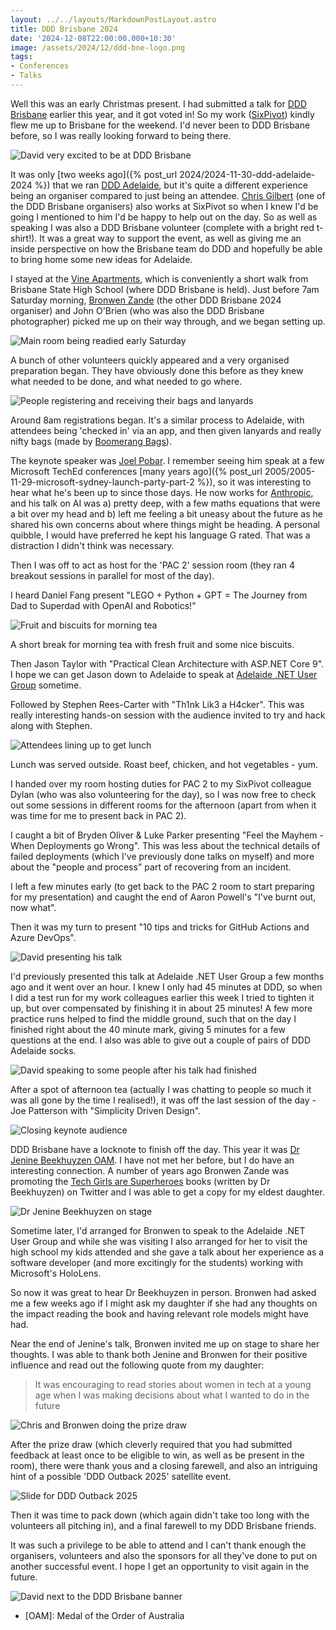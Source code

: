 ```yaml
---
layout: ../../layouts/MarkdownPostLayout.astro
title: DDD Brisbane 2024
date: '2024-12-08T22:00:00.000+10:30'
image: /assets/2024/12/ddd-bne-logo.png
tags:
- Conferences
- Talks
---
```


Well this was an early Christmas present. I had submitted a talk for [DDD Brisbane](https://www.dddbrisbane.com) earlier this year, and it got voted in! So my work ([SixPivot](https://www.sixpivot.com.au)) kindly flew me up to Brisbane for the weekend. I'd never been to DDD Brisbane before, so I was really looking forward to being there.

![David very excited to be at DDD Brisbane](/assets/2024/12/ddd-bne-crazy-dave.jpg)

It was only [two weeks ago]({% post_url 2024/2024-11-30-ddd-adelaide-2024 %}) that we ran [DDD Adelaide](https://www.dddadelaide.com), but it's quite a different experience being an organiser compared to just being an attendee. [Chris Gilbert](https://www.linkedin.com/in/chriswithpants) (one of the DDD Brisbane organisers) also works at SixPivot so when I knew I'd be going I mentioned to him I'd be happy to help out on the day. So as well as speaking I was also a DDD Brisbane volunteer (complete with a bright red t-shirt!). It was a great way to support the event, as well as giving me an inside perspective on how the Brisbane team do DDD and hopefully be able to bring home some new ideas for Adelaide.

I stayed at the [Vine Apartments](https://www.vineapartments.com.au/), which is conveniently a short walk from Brisbane State High School (where DDD Brisbane is held). Just before 7am Saturday morning, [Bronwen Zande](https://soulsolutions.com.au/) (the other DDD Brisbane 2024 organiser) and John O'Brien (who was also the DDD Brisbane photographer) picked me up on their way through, and we began setting up.

 ![Main room being readied early Saturday](/assets/2024/12/ddd-bne-setup.jpg)

A bunch of other volunteers quickly appeared and a very organised preparation began. They have obviously done this before as they knew what needed to be done, and what needed to go where.

 ![People registering and receiving their bags and lanyards](/assets/2024/12/ddd-bne-registration.jpg)

Around 8am registrations began. It's a similar process to Adelaide, with attendees being 'checked in' via an app, and then given lanyards and really nifty bags (made by [Boomerang Bags](https://boomerangbags.org/)).

The keynote speaker was [Joel Pobar](https://www.linkedin.com/in/joelpob/). I remember seeing him speak at a few Microsoft TechEd conferences [many years ago]({% post_url 2005/2005-11-29-microsoft-sydney-launch-party-part-2 %}), so it was interesting to hear what he's been up to since those days. He now works for [Anthropic](https://www.anthropic.com/), and his talk on AI was a) pretty deep, with a few maths equations that were a bit over my head and b) left me feeling a bit uneasy about the future as he shared his own concerns about where things might be heading. A personal quibble, I would have preferred he kept his language G rated. That was a distraction I didn't think was necessary.

Then I was off to act as host for the 'PAC 2' session room (they ran 4 breakout sessions in parallel for most of the day).

I heard Daniel Fang present "LEGO + Python + GPT = The Journey from Dad to Superdad with OpenAI and Robotics!"

 ![Fruit and biscuits for morning tea](/assets/2024/12/ddd-bne-morning-tea.jpg)

A short break for morning tea with fresh fruit and some nice biscuits.

Then Jason Taylor with "Practical Clean Architecture with ASP.NET Core 9". I hope we can get Jason down to Adelaide to speak at [Adelaide .NET User Group](https://www.adnug.net) sometime.

Followed by Stephen Rees-Carter with "Th1nk Lik3 a H4cker". This was really interesting hands-on session with the audience invited to try and hack along with Stephen.

 ![Attendees lining up to get lunch](/assets/2024/12/ddd-bne-lunch2.jpg)

Lunch was served outside. Roast beef, chicken, and hot vegetables - yum.

I handed over my room hosting duties for PAC 2 to my SixPivot colleague Dylan (who was also volunteering for the day), so I was now free to check out some sessions in different rooms for the afternoon (apart from when it was time for me to present back in PAC 2).

I caught a bit of Bryden Oliver & Luke Parker presenting "Feel the Mayhem - When Deployments go Wrong". This was less about the technical details of failed deployments (which I've previously done talks on myself) and more about the "people and process" part of recovering from an incident.

I left a few minutes early (to get back to the PAC 2 room to start preparing for my presentation) and caught the end of Aaron Powell's "I've burnt out, now what".

Then it was my turn to present "10 tips and tricks for GitHub Actions and Azure DevOps".

![David presenting his talk](/assets/2024/12/ddd-bne-david-presenting.jpg)

I'd previously presented this talk at Adelaide .NET User Group a few months ago and it went over an hour. I knew I only had 45 minutes at DDD, so when I did a test run for my work colleagues earlier this week I tried to tighten it up, but over compensated by finishing it in about 25 minutes! A few more practice runs helped to find the middle ground, such that on the day I finished right about the 40 minute mark, giving 5 minutes for a few questions at the end. I also was able to give out a couple of pairs of DDD Adelaide socks.

![David speaking to some people after his talk had finished](/assets/2024/12/ddd-bne-after-davids-talk.jpg)

After a spot of afternoon tea (actually I was chatting to people so much it was all gone by the time I realised!), it was off the last session of the day - Joe Patterson with "Simplicity Driven Design".

![Closing keynote audience](/assets/2024/12/ddd-bne-audience.jpg)

DDD Brisbane have a locknote to finish off the day. This year it was [Dr Jenine Beekhuyzen OAM](https://www.jeninebeekhuyzen.com). I have not met her before, but I do have an interesting connection. A number of years ago Bronwen Zande was promoting the [Tech Girls are Superheroes](https://www.amazon.com.au/Tech-Girls-Superheroes-Jenine-Beekhuyzen-ebook/dp/B07MJ6QTR9?&linkCode=ll1&tag=flcdrg07-22&linkId=7217e1eb2c0c05b458eec0cb87d16cc9&language=en_AU&ref_=as_li_ss_tl) books (written by Dr Beekhuyzen) on Twitter and I was able to get a copy for my eldest daughter.

 ![Dr Jenine Beekhuyzen on stage](/assets/2024/12/ddd-bne-jenine-beekhuyzen.jpg)

Sometime later, I'd arranged for Bronwen to speak to the Adelaide .NET User Group and while she was visiting I also arranged for her to visit the high school my kids attended and she gave a talk about her experience as a software developer (and more excitingly for the students) working with Microsoft's HoloLens.

So now it was great to hear Dr Beekhuyzen in person. Bronwen had asked me a few weeks ago if I might ask my daughter if she had any thoughts on the impact reading the book and having relevant role models might have had.

Near the end of Jenine's talk, Bronwen invited me up on stage to share her thoughts. I was able to thank both Jenine and Bronwen for their positive influence and read out the following quote from my daughter:

> It was encouraging to read stories about women in tech at a young age when I was making decisions about what I wanted to do in the future

![Chris and Bronwen doing the prize draw](/assets/2024/12/ddd-bne-prize-draw.jpg)

After the prize draw (which cleverly required that you had submitted feedback at least once to be eligible to win, as well as be present in the room), there were thank yous and a closing farewell, and also an intriguing hint of a possible 'DDD Outback 2025' satellite event.

![Slide for DDD Outback 2025](/assets/2024/12/ddd-bne-outback.jpg)

Then it was time to pack down (which again didn't take too long with the volunteers all pitching in), and a final farewell to my DDD Brisbane friends.

It was such a privilege to be able to attend and I can't thank enough the organisers, volunteers and also the sponsors for all they've done to put on another successful event. I hope I get an opportunity to visit again in the future.

![David next to the DDD Brisbane banner](/assets/2024/12/ddd-bne-david-banner.jpg)

* [OAM]: Medal of the Order of Australia
